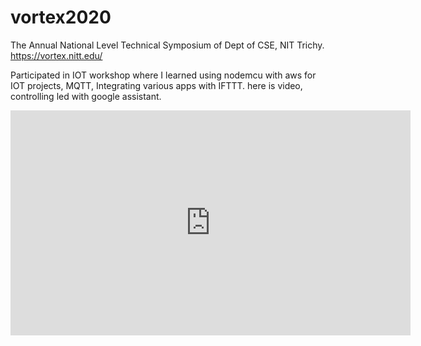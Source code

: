 # vortex2020
The Annual National Level Technical Symposium of Dept of CSE, NIT Trichy.
https://vortex.nitt.edu/ 

Participated in IOT workshop where I learned using nodemcu with aws for IOT projects, MQTT, Integrating various apps with IFTTT.
here is video, controlling led with google assistant.


<iframe width="640" height="360" src="https://www.youtube.com/embed/4bC7nwLf7x0" frameborder="0" allow="accelerometer; autoplay; encrypted-media; gyroscope; picture-in-picture" allowfullscreen></iframe>
